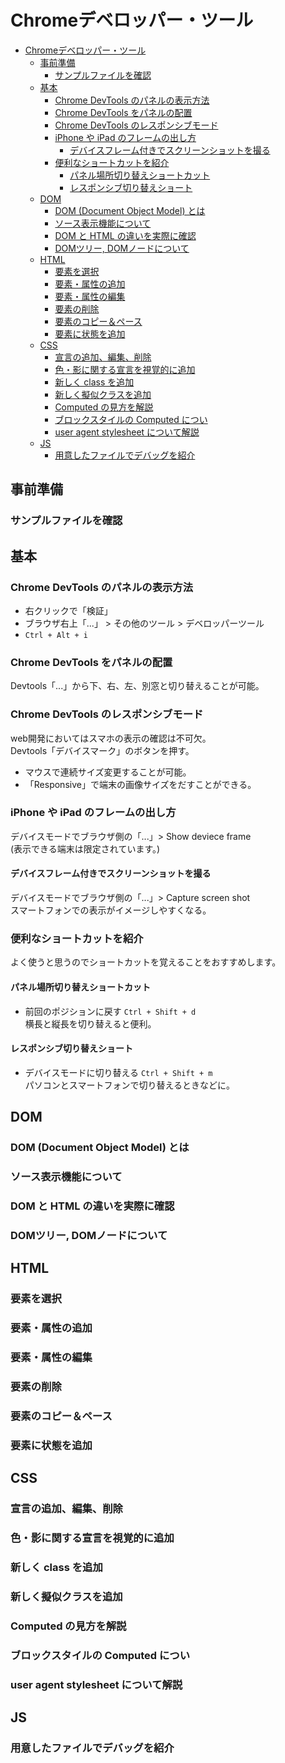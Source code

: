 # Chromeデベロッパー・ツール

<!-- TOC -->

- [Chromeデベロッパー・ツール](#chromeデベロッパー・ツール)
  - [事前準備](#事前準備)
    - [サンプルファイルを確認](#サンプルファイルを確認)
  - [基本](#基本)
    - [Chrome DevTools のパネルの表示方法](#chrome-devtools-のパネルの表示方法)
    - [Chrome DevTools をパネルの配置](#chrome-devtools-をパネルの配置)
    - [Chrome DevTools のレスポンシブモード](#chrome-devtools-のレスポンシブモード)
    - [iPhone や iPad のフレームの出し方](#iphone-や-ipad-のフレームの出し方)
      - [デバイスフレーム付きでスクリーンショットを撮る](#デバイスフレーム付きでスクリーンショットを撮る)
    - [便利なショートカットを紹介](#便利なショートカットを紹介)
      - [パネル場所切り替えショートカット](#パネル場所切り替えショートカット)
      - [レスポンシブ切り替えショート](#レスポンシブ切り替えショート)
  - [DOM](#dom)
    - [DOM (Document Object Model) とは](#dom-document-object-model-とは)
    - [ソース表示機能について](#ソース表示機能について)
    - [DOM と HTML の違いを実際に確認](#dom-と-html-の違いを実際に確認)
    - [DOMツリー, DOMノードについて](#domツリー-domノードについて)
  - [HTML](#html)
    - [要素を選択](#要素を選択)
    - [要素・属性の追加](#要素・属性の追加)
    - [要素・属性の編集](#要素・属性の編集)
    - [要素の削除](#要素の削除)
    - [要素のコピー＆ペース](#要素のコピー＆ペース)
    - [要素に状態を追加](#要素に状態を追加)
  - [CSS](#css)
    - [宣言の追加、編集、削除](#宣言の追加編集削除)
    - [色・影に関する宣言を視覚的に追加](#色・影に関する宣言を視覚的に追加)
    - [新しく class を追加](#新しく-class-を追加)
    - [新しく擬似クラスを追加](#新しく擬似クラスを追加)
    - [Computed の見方を解説](#computed-の見方を解説)
    - [ブロックスタイルの Computed につい](#ブロックスタイルの-computed-につい)
    - [user agent stylesheet について解説](#user-agent-stylesheet-について解説)
  - [JS](#js)
    - [用意したファイルでデバッグを紹介](#用意したファイルでデバッグを紹介)

<!-- /TOC -->

## 事前準備
### サンプルファイルを確認

## 基本
### Chrome DevTools のパネルの表示方法
- 右クリックで「検証」
- ブラウザ右上「...」 > その他のツール > デベロッパーツール
- `Ctrl + Alt + i`

### Chrome DevTools をパネルの配置
Devtools「...」から下、右、左、別窓と切り替えることが可能。

### Chrome DevTools のレスポンシブモード
web開発においてはスマホの表示の確認は不可欠。  
Devtools「デバイスマーク」のボタンを押す。
- マウスで連続サイズ変更することが可能。
- 「Responsive」で端末の画像サイズをだすことができる。

### iPhone や iPad のフレームの出し方
デバイスモードでブラウザ側の「...」> Show deviece frame  
(表示できる端末は限定されています。)

#### デバイスフレーム付きでスクリーンショットを撮る
デバイスモードでブラウザ側の「...」> Capture screen shot  
スマートフォンでの表示がイメージしやすくなる。

### 便利なショートカットを紹介
よく使うと思うのでショートカットを覚えることをおすすめします。

#### パネル場所切り替えショートカット
- 前回のポジションに戻す `Ctrl + Shift + d`  
横長と縦長を切り替えると便利。

#### レスポンシブ切り替えショート
- デバイスモードに切り替える `Ctrl + Shift + m`  
パソコンとスマートフォンで切り替えるときなどに。

## DOM
### DOM (Document Object Model) とは
### ソース表示機能について
### DOM と HTML の違いを実際に確認
### DOMツリー, DOMノードについて

## HTML
### 要素を選択
### 要素・属性の追加
### 要素・属性の編集
### 要素の削除
### 要素のコピー＆ペース
### 要素に状態を追加

## CSS
### 宣言の追加、編集、削除
### 色・影に関する宣言を視覚的に追加
### 新しく class を追加
### 新しく擬似クラスを追加
### Computed の見方を解説
### ブロックスタイルの Computed につい
### user agent stylesheet について解説

## JS
### 用意したファイルでデバッグを紹介